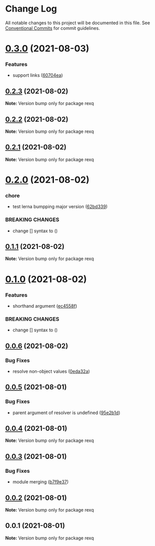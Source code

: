 # Change Log

All notable changes to this project will be documented in this file.
See [Conventional Commits](https://conventionalcommits.org) for commit guidelines.

# [0.3.0](https://github.com/linq2js/rexq/compare/rexq@0.2.3...rexq@0.3.0) (2021-08-03)


### Features

* support links ([60704ea](https://github.com/linq2js/rexq/commit/60704ea7610db9334972ac8622673707bae57016))





## [0.2.3](https://github.com/linq2js/rexq/compare/rexq@0.2.2...rexq@0.2.3) (2021-08-02)

**Note:** Version bump only for package rexq





## [0.2.2](https://github.com/linq2js/rexq/compare/rexq@0.2.1...rexq@0.2.2) (2021-08-02)

**Note:** Version bump only for package rexq





## [0.2.1](https://github.com/linq2js/rexq/compare/rexq@0.2.0...rexq@0.2.1) (2021-08-02)

**Note:** Version bump only for package rexq





# [0.2.0](https://github.com/linq2js/rexq/compare/rexq@0.1.1...rexq@0.2.0) (2021-08-02)


### chore

* test lerna bumpping major version ([62bd339](https://github.com/linq2js/rexq/commit/62bd33968bf5d9e8959238fededbc7147d17187f))


### BREAKING CHANGES

* change [] syntax to ()





## [0.1.1](https://github.com/linq2js/rexq/compare/rexq@0.1.0...rexq@0.1.1) (2021-08-02)

**Note:** Version bump only for package rexq





# [0.1.0](https://github.com/linq2js/rexq/compare/rexq@0.0.6...rexq@0.1.0) (2021-08-02)


### Features

* shorthand argument ([ec4558f](https://github.com/linq2js/rexq/commit/ec4558f59dfa1d578d0b394c9b0d99232fe0cd28))


### BREAKING CHANGES

* change [] syntax to ()





## [0.0.6](https://github.com/linq2js/rexq/compare/rexq@0.0.5...rexq@0.0.6) (2021-08-02)


### Bug Fixes

* resolve non-object values ([0eda32a](https://github.com/linq2js/rexq/commit/0eda32ae30993c034b31a6bfac77c50cd129c143))





## [0.0.5](https://github.com/linq2js/rexq/compare/rexq@0.0.4...rexq@0.0.5) (2021-08-01)


### Bug Fixes

* parent argument of resolver is undefined ([95e2b1d](https://github.com/linq2js/rexq/commit/95e2b1d5c86788aaf5f8a6bc32967b76043c2530))





## [0.0.4](https://github.com/linq2js/rexq/compare/rexq@0.0.3...rexq@0.0.4) (2021-08-01)

**Note:** Version bump only for package rexq





## [0.0.3](https://github.com/linq2js/rexq/compare/rexq@0.0.2...rexq@0.0.3) (2021-08-01)


### Bug Fixes

* module merging ([b7f9e37](https://github.com/linq2js/rexq/commit/b7f9e3730bff6baa26dbda08014e1a44d9a61f9f))





## [0.0.2](https://github.com/linq2js/rexq/compare/rexq@0.0.1...rexq@0.0.2) (2021-08-01)

**Note:** Version bump only for package rexq





## 0.0.1 (2021-08-01)

**Note:** Version bump only for package rexq
